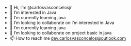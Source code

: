 - 👋 Hi, I’m @carlosvasconcelosjr
- 👀 I’m interested in Java
- 🌱 I’m currently learning java
- 💞️ I’m looking to collaborate on I’m interested in Java
- 🌱 I’m currently learning java
- 💞️ I’m looking to collaborate on project basic in java
- 📫 How to reach me dev.carlosvasconcelos@outlook.com

<!---
carlosvasconcelosjr/carlosvasconcelosjr is a ✨ special ✨ repository because its `README.md` (this file) appears on your GitHub profile.
You can click the Preview link to take a look at your changes.
--->
